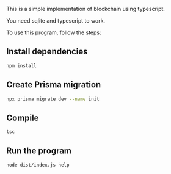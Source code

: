 This is a simple implementation of blockchain using typescript.

You need sqlite and typescript to work.

To use this program, follow the steps:

## Install dependencies

```bash
npm install
```

## Create Prisma migration

```bash
npx prisma migrate dev --name init
```

## Compile

```bash
tsc
```

## Run the program

```bash
node dist/index.js help
```
